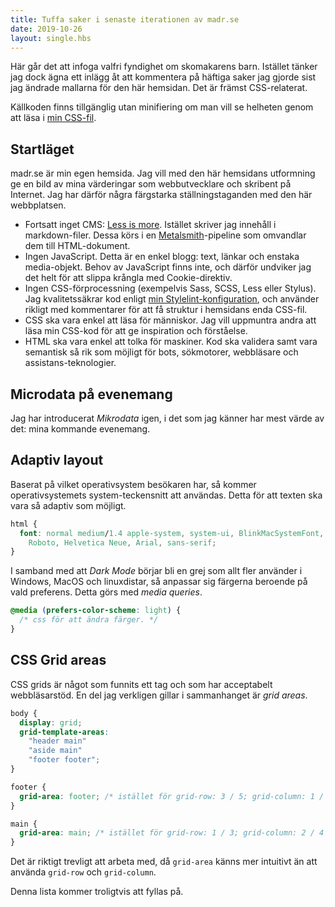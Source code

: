```yaml
---
title: Tuffa saker i senaste iterationen av madr.se
date: 2019-10-26
layout: single.hbs
---
```


Här går det att infoga valfri fyndighet om skomakarens barn. Istället tänker jag dock
ägna ett inlägg åt att kommentera på häftiga saker jag gjorde sist jag ändrade mallarna
för den här hemsidan. Det är främst CSS-relaterat.

Källkoden finns tillgänglig utan minifiering om man vill se helheten genom att läsa i
[min CSS-fil](../../madrse.css).

## Startläget

madr.se är min egen hemsida. Jag vill med den här hemsidans utformning ge en bild av mina
värderingar som webbutvecklare och skribent på Internet. Jag har därför några färgstarka
ställningstaganden med den här webbplatsen.

- Fortsatt inget CMS: [Less is more][2]. Istället skriver jag innehåll i markdown-filer.
  Dessa körs i en [Metalsmith][1]-pipeline som omvandlar dem till HTML-dokument.
- Ingen JavaScript. Detta är en enkel blogg: text, länkar och enstaka media-objekt.
  Behov av JavaScript finns inte, och därför undviker jag det helt för att slippa krångla
  med Cookie-direktiv.
- Ingen CSS-förprocessning (exempelvis Sass, SCSS, Less eller Stylus). Jag
  kvalitetssäkrar kod enligt [min Stylelint-konfiguration][3], och använder rikligt med
  kommentarer för att få struktur i hemsidans enda CSS-fil.
- CSS ska vara enkel att läsa för människor. Jag vill uppmuntra andra att läsa min
  CSS-kod för att ge inspiration och förståelse.
- HTML ska vara enkel att tolka för maskiner. Kod ska validera samt vara semantisk så rik som möjligt för bots, sökmotorer, webbläsare och assistans-teknologier.

## Microdata på evenemang

Jag har introducerat _Mikrodata_ igen, i det som jag känner har mest värde av det: mina
kommande evenemang.

## Adaptiv layout

Baserat på vilket operativsystem besökaren har, så kommer operativsystemets system-teckensnitt att användas. Detta för att texten ska vara så adaptiv som möjligt.

```css
html {
  font: normal medium/1.4 apple-system, system-ui, BlinkMacSystemFont, Segoe UI,
    Roboto, Helvetica Neue, Arial, sans-serif;
}
```

I samband med att _Dark Mode_ börjar bli en grej som allt fler använder i Windows, MacOS och linuxdistar, så anpassar sig färgerna beroende på vald preferens. Detta görs med _media queries_.

```css
@media (prefers-color-scheme: light) {
  /* css för att ändra färger. */
}
```

## CSS Grid areas

CSS grids är något som funnits ett tag och som har acceptabelt webbläsarstöd. En del jag verkligen gillar i sammanhanget är _grid areas_.

```css
body {
  display: grid;
  grid-template-areas:
    "header main"
    "aside main"
    "footer footer";
}

footer {
  grid-area: footer; /* istället för grid-row: 3 / 5; grid-column: 1 / 4 */
}

main {
  grid-area: main; /* istället för grid-row: 1 / 3; grid-column: 2 / 4 */
}
```

Det är riktigt trevligt att arbeta med, då `grid-area` känns mer intuitivt än att använda
`grid-row` och `grid-column`.

Denna lista kommer troligtvis att fyllas på.

[1]: https://metalsmith.io/
[2]: ../../2016/less-is-more/
[3]: https://github.com/madr/19/.stylelintrc.json
